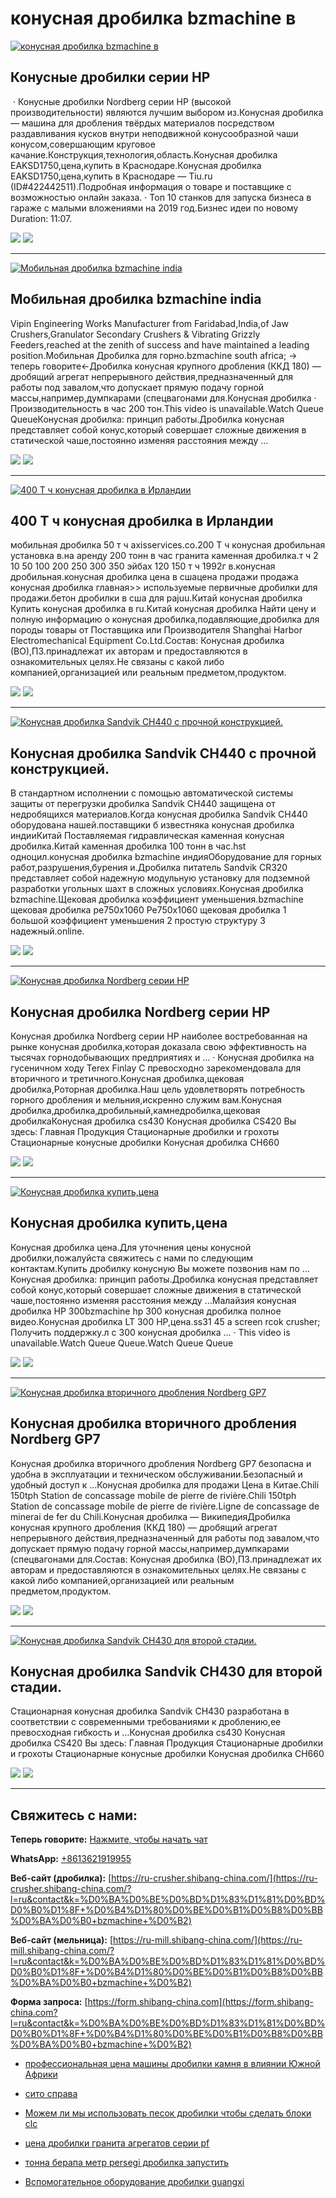 # конусная дробилка bzmachine в

<a href="https://swt.shibang-china.com/?l=ru&img&k=%D0%BA%D0%BE%D0%BD%D1%83%D1%81%D0%BD%D0%B0%D1%8F+%D0%B4%D1%80%D0%BE%D0%B1%D0%B8%D0%BB%D0%BA%D0%B0+bzmachine+%D0%B2" target="_blank">![конусная дробилка bzmachine в](http://static.shibang-china.com/all-800x300/979.jpg)</a>

## Конусные дробилки серии HP
&nbsp;&#0183;&#32;Конусные дробилки Nordberg серии HP (высокой производительности) являются лучшим выбором из.Конусная дробилка — машина для дробления твёрдых материалов посредством раздавливания кусков внутри неподвижной конусообразной чаши конусом,совершающим круговое качание.Конструкция,технология,область.Конусная дробилка EAKSD1750,цена,купить в Краснодаре.Конусная дробилка EAKSD1750,цена,купить в Краснодаре — Tiu.ru (ID#422442511).Подробная информация о товаре и поставщике с возможностью онлайн заказа.&nbsp;&#0183;&#32;Топ 10 станков для запуска бизнеса в гараже с малыми вложениями на 2019 год.Бизнес идеи по новому Duration: 11:07.


<a href="https://whatsapp.shibangsoft.com/WhatsApp.php" target="_blank" title="WhatsApp">![](http://static.shibang-china.com/icon/whatsapp.png)</a> <a href="https://swt.shibang-china.com/?l=ru&icon&k=%D0%BA%D0%BE%D0%BD%D1%83%D1%81%D0%BD%D0%B0%D1%8F+%D0%B4%D1%80%D0%BE%D0%B1%D0%B8%D0%BB%D0%BA%D0%B0+bzmachine+%D0%B2" target="_blank">![](http://static.shibang-china.com/icon/chat-ru.png)</a>

---

<a href="https://swt.shibang-china.com/?l=ru&img&k=%D0%BA%D0%BE%D0%BD%D1%83%D1%81%D0%BD%D0%B0%D1%8F+%D0%B4%D1%80%D0%BE%D0%B1%D0%B8%D0%BB%D0%BA%D0%B0+bzmachine+%D0%B2" target="_blank">![Мобильная дробилка bzmachine india](http://static.shibang-china.com/all-800x300/1399.jpg)</a>

## Мобильная дробилка bzmachine india
Vipin Engineering Works Manufacturer from Faridabad,India,of Jaw Crushers,Granulator Secondary Crushers &amp; Vibrating Grizzly Feeders,reached at the zenith of success and have maintained a leading position.Мобильная Дробилка для горно.bzmachine south africa; → теперь говорите←Дробилка конусная крупного дробления (ККД 180) — дробящий агрегат непрерывного действия,предназначенный для работы под завалом,что допускает прямую подачу горной массы,например,думпкарами (спецвагонами для.Конусная дробилка&nbsp;&#0183;&#32;Производительность в час 200 тон.This video is unavailable.Watch Queue QueueКонусная дробилка: принцип работы.Дробилка конусная представляет собой конус,который совершает сложные движения в статической чаше,постоянно изменяя расстояния между …


<a href="https://whatsapp.shibangsoft.com/WhatsApp.php" target="_blank" title="WhatsApp">![](http://static.shibang-china.com/icon/whatsapp.png)</a> <a href="https://swt.shibang-china.com/?l=ru&icon&k=%D0%BA%D0%BE%D0%BD%D1%83%D1%81%D0%BD%D0%B0%D1%8F+%D0%B4%D1%80%D0%BE%D0%B1%D0%B8%D0%BB%D0%BA%D0%B0+bzmachine+%D0%B2" target="_blank">![](http://static.shibang-china.com/icon/chat-ru.png)</a>

---

<a href="https://swt.shibang-china.com/?l=ru&img&k=%D0%BA%D0%BE%D0%BD%D1%83%D1%81%D0%BD%D0%B0%D1%8F+%D0%B4%D1%80%D0%BE%D0%B1%D0%B8%D0%BB%D0%BA%D0%B0+bzmachine+%D0%B2" target="_blank">![400 Т ч конусная дробилка в Ирландии](http://static.shibang-china.com/all-800x300/118.jpg)</a>

## 400 Т ч конусная дробилка в Ирландии
мобильная дробилка 50 т ч axisservices.co.200 Т ч конусная дробильная установка в.на аренду 200 тонн в час гранита каменная дробилка.т ч 2 10 50 100 200 250 300 350 эйбах 120 150 т ч 1992г в.конусная дробильная.конусная дробилка цена в сшацена продажи продажа конусная дробилка главная&gt;&gt; используемые первичные дробилки для продажи.бетон дробилки в сша для pajuu.Китай конусная дробилка Купить конусная дробилка в ru.Китай конусная дробилка Найти цену и полную информацию о конусная дробилка,подавляющие,дробилка для породы товары от Поставщика или Производителя Shanghai Harbor Electromechanical Equipment Co.Ltd.Состав: Конусная дробилка (ВО),ПЗ.принадлежат их авторам и предоставляются в ознакомительных целях.Не связаны с какой либо компанией,организацией или реальным предметом,продуктом.


<a href="https://whatsapp.shibangsoft.com/WhatsApp.php" target="_blank" title="WhatsApp">![](http://static.shibang-china.com/icon/whatsapp.png)</a> <a href="https://swt.shibang-china.com/?l=ru&icon&k=%D0%BA%D0%BE%D0%BD%D1%83%D1%81%D0%BD%D0%B0%D1%8F+%D0%B4%D1%80%D0%BE%D0%B1%D0%B8%D0%BB%D0%BA%D0%B0+bzmachine+%D0%B2" target="_blank">![](http://static.shibang-china.com/icon/chat-ru.png)</a>

---

<a href="https://swt.shibang-china.com/?l=ru&img&k=%D0%BA%D0%BE%D0%BD%D1%83%D1%81%D0%BD%D0%B0%D1%8F+%D0%B4%D1%80%D0%BE%D0%B1%D0%B8%D0%BB%D0%BA%D0%B0+bzmachine+%D0%B2" target="_blank">![Конусная дробилка Sandvik CH440 с прочной конструкцией.](http://static.shibang-china.com/all-800x300/366.jpg)</a>

## Конусная дробилка Sandvik CH440 с прочной конструкцией.
В стандартном исполнении с помощью автоматической системы защиты от перегрузки дробилка Sandvik CH440 защищена от недробящихся материалов.Когда конусная дробилка Sandvik CH440 оборудована нашей.поставщики б известняка конусная дробилка индииКитай Поставляемая гидравлическая каменная конусная дробилка.Китай каменная дробилка 100 тонн в час.hst одноцил.конусная дробилка bzmachine индияОборудование для горных работ,разрушения,бурения и.Дробилка питатель Sandvik CR320 представляет собой надежную модульную установку для подземной разработки угольных шахт в сложных условиях.Конусная дробилка bzmachine.Щековая дробилка коэффициент уменьшения.bzmachine щековая дробилка pe750x1060 Pe750x1060 щековая дробилка 1 большой коэффициент уменьшения 2 простую структуру 3 надежный.online.


<a href="https://whatsapp.shibangsoft.com/WhatsApp.php" target="_blank" title="WhatsApp">![](http://static.shibang-china.com/icon/whatsapp.png)</a> <a href="https://swt.shibang-china.com/?l=ru&icon&k=%D0%BA%D0%BE%D0%BD%D1%83%D1%81%D0%BD%D0%B0%D1%8F+%D0%B4%D1%80%D0%BE%D0%B1%D0%B8%D0%BB%D0%BA%D0%B0+bzmachine+%D0%B2" target="_blank">![](http://static.shibang-china.com/icon/chat-ru.png)</a>

---

<a href="https://swt.shibang-china.com/?l=ru&img&k=%D0%BA%D0%BE%D0%BD%D1%83%D1%81%D0%BD%D0%B0%D1%8F+%D0%B4%D1%80%D0%BE%D0%B1%D0%B8%D0%BB%D0%BA%D0%B0+bzmachine+%D0%B2" target="_blank">![Конусная дробилка Nordberg серии HP](http://static.shibang-china.com/all-800x300/923.jpg)</a>

## Конусная дробилка Nordberg серии HP
Конусная дробилка Nordberg серии НР наиболее востребованная на рынке конусная дробилка,которая доказала свою эффективность на тысячах горнодобывающих предприятиях и …&nbsp;&#0183;&#32;Конусная дробилка на гусеничном ходу Terex Finlay C превосходно зарекомендовала для вторичного и третичного.Конусная дробилка,щековая дробилка,Роторная дробилка.Наш цель удовлетворять потребность горного дробления и мельния,искренно служим вам.Конусная дробилка,дробилка,дробильный,камнедробилка,щековая дробилкаКонусная дробилка cs430 Конусная дробилка CS420 Вы здесь: Главная Продукция Стационарные дробилки и грохоты Стационарные конусные дробилки Конусная дробилка CH660


<a href="https://whatsapp.shibangsoft.com/WhatsApp.php" target="_blank" title="WhatsApp">![](http://static.shibang-china.com/icon/whatsapp.png)</a> <a href="https://swt.shibang-china.com/?l=ru&icon&k=%D0%BA%D0%BE%D0%BD%D1%83%D1%81%D0%BD%D0%B0%D1%8F+%D0%B4%D1%80%D0%BE%D0%B1%D0%B8%D0%BB%D0%BA%D0%B0+bzmachine+%D0%B2" target="_blank">![](http://static.shibang-china.com/icon/chat-ru.png)</a>

---

<a href="https://swt.shibang-china.com/?l=ru&img&k=%D0%BA%D0%BE%D0%BD%D1%83%D1%81%D0%BD%D0%B0%D1%8F+%D0%B4%D1%80%D0%BE%D0%B1%D0%B8%D0%BB%D0%BA%D0%B0+bzmachine+%D0%B2" target="_blank">![Конусная дробилка купить,цена](http://static.shibang-china.com/all-800x300/1524.jpg)</a>

## Конусная дробилка купить,цена
Конусная дробилка цена.Для уточнения цены конусной дробилки,пожалуйста свяжитесь с нами по следующим контактам.Купить дробилку конусную Вы можете позвонив нам по …Конусная дробилка: принцип работы.Дробилка конусная представляет собой конус,который совершает сложные движения в статической чаше,постоянно изменяя расстояния между …Малайзия конусная дробилка HP 300bzmachine hp 300 конусная дробилка полное видео.Конусная дробилка LT 300 HP,цена.ss31 45 a screen rcok crusher; Получить поддержку.л с 300 конусная дробилка …&nbsp;&#0183;&#32;This video is unavailable.Watch Queue Queue.Watch Queue Queue


<a href="https://whatsapp.shibangsoft.com/WhatsApp.php" target="_blank" title="WhatsApp">![](http://static.shibang-china.com/icon/whatsapp.png)</a> <a href="https://swt.shibang-china.com/?l=ru&icon&k=%D0%BA%D0%BE%D0%BD%D1%83%D1%81%D0%BD%D0%B0%D1%8F+%D0%B4%D1%80%D0%BE%D0%B1%D0%B8%D0%BB%D0%BA%D0%B0+bzmachine+%D0%B2" target="_blank">![](http://static.shibang-china.com/icon/chat-ru.png)</a>

---

<a href="https://swt.shibang-china.com/?l=ru&img&k=%D0%BA%D0%BE%D0%BD%D1%83%D1%81%D0%BD%D0%B0%D1%8F+%D0%B4%D1%80%D0%BE%D0%B1%D0%B8%D0%BB%D0%BA%D0%B0+bzmachine+%D0%B2" target="_blank">![Конусная дробилка вторичного дробления Nordberg GP7](http://static.shibang-china.com/all-800x300/920.jpg)</a>

## Конусная дробилка вторичного дробления Nordberg GP7
Конусная дробилка вторичного дробления Nordberg GP7 безопасна и удобна в эксплуатации и техническом обслуживании.Безопасный и удобный доступ к …Конусная дробилка для продажи Цена в Китае.Chili 150tph Station de concassage mobile de pierre de rivi&#232;re.Chili 150tph Station de concassage mobile de pierre de rivi&#232;re.Ligne de concassage de minerai de fer du Chili.Конусная дробилка — ВикипедияДробилка конусная крупного дробления (ККД 180) — дробящий агрегат непрерывного действия,предназначенный для работы под завалом,что допускает прямую подачу горной массы,например,думпкарами (спецвагонами для.Состав: Конусная дробилка (ВО),ПЗ.принадлежат их авторам и предоставляются в ознакомительных целях.Не связаны с какой либо компанией,организацией или реальным предметом,продуктом.


<a href="https://whatsapp.shibangsoft.com/WhatsApp.php" target="_blank" title="WhatsApp">![](http://static.shibang-china.com/icon/whatsapp.png)</a> <a href="https://swt.shibang-china.com/?l=ru&icon&k=%D0%BA%D0%BE%D0%BD%D1%83%D1%81%D0%BD%D0%B0%D1%8F+%D0%B4%D1%80%D0%BE%D0%B1%D0%B8%D0%BB%D0%BA%D0%B0+bzmachine+%D0%B2" target="_blank">![](http://static.shibang-china.com/icon/chat-ru.png)</a>

---

<a href="https://swt.shibang-china.com/?l=ru&img&k=%D0%BA%D0%BE%D0%BD%D1%83%D1%81%D0%BD%D0%B0%D1%8F+%D0%B4%D1%80%D0%BE%D0%B1%D0%B8%D0%BB%D0%BA%D0%B0+bzmachine+%D0%B2" target="_blank">![Конусная дробилка Sandvik CH430 для второй стадии.](http://static.shibang-china.com/all-800x300/1208.jpg)</a>

## Конусная дробилка Sandvik CH430 для второй стадии.
Стационарная конусная дробилка Sandvik CH430 разработана в соответствии с современными требованиями к дроблению,ее превосходная гибкость и …Конусная дробилка cs430 Конусная дробилка CS420 Вы здесь: Главная Продукция Стационарные дробилки и грохоты Стационарные конусные дробилки Конусная дробилка CH660

<a href="https://whatsapp.shibangsoft.com/WhatsApp.php" target="_blank" title="WhatsApp">![](http://static.shibang-china.com/icon/whatsapp.png)</a> <a href="https://swt.shibang-china.com/?l=ru&icon&k=%D0%BA%D0%BE%D0%BD%D1%83%D1%81%D0%BD%D0%B0%D1%8F+%D0%B4%D1%80%D0%BE%D0%B1%D0%B8%D0%BB%D0%BA%D0%B0+bzmachine+%D0%B2" target="_blank">![](http://static.shibang-china.com/icon/chat-ru.png)</a>

---
## Свяжитесь с нами:

**Теперь говорите:** [Нажмите, чтобы начать чат](https://swt.shibang-china.com?l=ru&contact&k=%D0%BA%D0%BE%D0%BD%D1%83%D1%81%D0%BD%D0%B0%D1%8F+%D0%B4%D1%80%D0%BE%D0%B1%D0%B8%D0%BB%D0%BA%D0%B0+bzmachine+%D0%B2)

**WhatsApp:**  [+8613621919955](https://whatsapp.shibangsoft.com/WhatsApp.php)

**Веб-сайт (дробилка):** [https://ru-crusher.shibang-china.com/](https://ru-crusher.shibang-china.com/?l=ru&contact&k=%D0%BA%D0%BE%D0%BD%D1%83%D1%81%D0%BD%D0%B0%D1%8F+%D0%B4%D1%80%D0%BE%D0%B1%D0%B8%D0%BB%D0%BA%D0%B0+bzmachine+%D0%B2)

**Веб-сайт (мельница):** [https://ru-mill.shibang-china.com/](https://ru-mill.shibang-china.com/?l=ru&contact&k=%D0%BA%D0%BE%D0%BD%D1%83%D1%81%D0%BD%D0%B0%D1%8F+%D0%B4%D1%80%D0%BE%D0%B1%D0%B8%D0%BB%D0%BA%D0%B0+bzmachine+%D0%B2)

**Форма запроса:** [https://form.shibang-china.com](https://form.shibang-china.com?l=ru&contact&k=%D0%BA%D0%BE%D0%BD%D1%83%D1%81%D0%BD%D0%B0%D1%8F+%D0%B4%D1%80%D0%BE%D0%B1%D0%B8%D0%BB%D0%BA%D0%B0+bzmachine+%D0%B2)

* [профессиональная цена машины дробилки камня в влиянии Южной Африки](../122/%D0%BF%D1%80%D0%BE%D1%84%D0%B5%D1%81%D1%81%D0%B8%D0%BE%D0%BD%D0%B0%D0%BB%D1%8C%D0%BD%D0%B0%D1%8F%20%D1%86%D0%B5%D0%BD%D0%B0%20%D0%BC%D0%B0%D1%88%D0%B8%D0%BD%D1%8B%20%D0%B4%D1%80%D0%BE%D0%B1%D0%B8%D0%BB%D0%BA%D0%B8%20%D0%BA%D0%B0%D0%BC%D0%BD%D1%8F%20%D0%B2%20%D0%B2%D0%BB%D0%B8%D1%8F%D0%BD%D0%B8%D0%B8%20%D0%AE%D0%B6%D0%BD%D0%BE%D0%B9%20%D0%90%D1%84%D1%80%D0%B8%D0%BA%D0%B8.md)

* [сито справа](../125/%D1%81%D0%B8%D1%82%D0%BE%20%D1%81%D0%BF%D1%80%D0%B0%D0%B2%D0%B0.md)

* [Можем ли мы использовать песок дробилки чтобы сделать блоки clc](../125/%D0%9C%D0%BE%D0%B6%D0%B5%D0%BC%20%D0%BB%D0%B8%20%D0%BC%D1%8B%20%D0%B8%D1%81%D0%BF%D0%BE%D0%BB%D1%8C%D0%B7%D0%BE%D0%B2%D0%B0%D1%82%D1%8C%20%D0%BF%D0%B5%D1%81%D0%BE%D0%BA%20%D0%B4%D1%80%D0%BE%D0%B1%D0%B8%D0%BB%D0%BA%D0%B8%20%D1%87%D1%82%D0%BE%D0%B1%D1%8B%20%D1%81%D0%B4%D0%B5%D0%BB%D0%B0%D1%82%D1%8C%20%D0%B1%D0%BB%D0%BE%D0%BA%D0%B8%20clc.md)

* [цена дробилки гранита агрегатов серии pf](../122/%D1%86%D0%B5%D0%BD%D0%B0%20%D0%B4%D1%80%D0%BE%D0%B1%D0%B8%D0%BB%D0%BA%D0%B8%20%D0%B3%D1%80%D0%B0%D0%BD%D0%B8%D1%82%D0%B0%20%D0%B0%D0%B3%D1%80%D0%B5%D0%B3%D0%B0%D1%82%D0%BE%D0%B2%20%D1%81%D0%B5%D1%80%D0%B8%D0%B8%20pf.md)

* [тонна берапа метр persegi дробилка запустить](../124/%D1%82%D0%BE%D0%BD%D0%BD%D0%B0%20%D0%B1%D0%B5%D1%80%D0%B0%D0%BF%D0%B0%20%D0%BC%D0%B5%D1%82%D1%80%20persegi%20%D0%B4%D1%80%D0%BE%D0%B1%D0%B8%D0%BB%D0%BA%D0%B0%20%D0%B7%D0%B0%D0%BF%D1%83%D1%81%D1%82%D0%B8%D1%82%D1%8C.md)

* [Вспомогательное оборудование дробилки guangxi](../122/%D0%92%D1%81%D0%BF%D0%BE%D0%BC%D0%BE%D0%B3%D0%B0%D1%82%D0%B5%D0%BB%D1%8C%D0%BD%D0%BE%D0%B5%20%D0%BE%D0%B1%D0%BE%D1%80%D1%83%D0%B4%D0%BE%D0%B2%D0%B0%D0%BD%D0%B8%D0%B5%20%D0%B4%D1%80%D0%BE%D0%B1%D0%B8%D0%BB%D0%BA%D0%B8%20guangxi.md)
